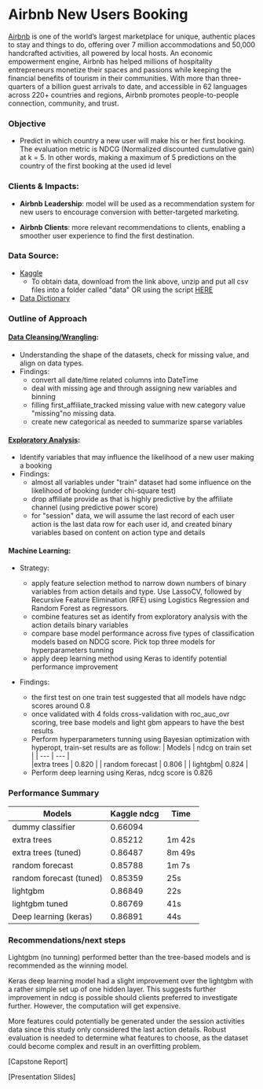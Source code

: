 # Airbnb New Users Booking

[Airbnb](www.allstate.com) is one of the world’s largest marketplace for unique, authentic places to stay and things to do, offering over 7 million accommodations and 50,000 handcrafted activities, all powered by local hosts. An economic empowerment engine, Airbnb has helped millions of hospitality entrepreneurs monetize their spaces and passions while keeping the financial benefits of tourism in their communities. With more than three-quarters of a billion guest arrivals to date, and accessible in 62 languages across 220+ countries and regions, Airbnb promotes people-to-people connection, community, and trust.

### Objective
- Predict in which country a new user will make his or her first booking. The evaluation metric is NDCG (Normalized discounted cumulative gain) at k = 5. In other words, making a maximum of 5 predictions on the country of the first booking at the used id level

### Clients & Impacts:

- **Airbnb Leadership**: model will be used as a recommendation system for new users to encourage conversion with better-targeted marketing.


- **Airbnb Clients**: more relevant recommendations to clients, enabling a smoother user experience to find the first destination.

### Data Source:
- [Kaggle](https://www.kaggle.com/c/airbnb-recruiting-new-user-bookings/data)
    - To obtain data, download from the link above, unzip and put all csv files into a folder called "data" OR using the script [HERE](https://github.com/sittingman/airbnb_booking/blob/master/0.obtain_data.ipynb)
- [Data Dictionary](https://github.com/sittingman/airbnb_booking/blob/master/data_dict.ipynb)

### Outline of Approach

   #### [Data Cleansing/Wrangling](https://github.com/sittingman/airbnb_booking/blob/master/1.data_expo.ipynb): 
   - Understanding the shape of the datasets, check for missing value, and align on data types.
   - Findings: 
       - convert all date/time related columns into DateTime
       - deal with missing age and through assigning new variables and binning
       - filling first_affiliate_tracked missing value with new category value "missing"no missing data. 
       - create new categorical as needed to summarize sparse variables

   #### [Exploratory Analysis](https://github.com/sittingman/airbnb_booking/blob/master/1.data_expo.ipynb): 
   - Identify variables that may influence the likelihood of a new user making a booking
   - Findings: 
       - almost all variables under "train" dataset had some influence on the likelihood of booking (under chi-square test)
       - drop affiliate provide as that is highly predictive by the affiliate channel (using predictive power score)
       - for "session" data, we will assume the last record of each user action is the last data row for each user id, and created binary variables based on content on action type and details

   
   #### Machine Learning: 
   - Strategy:
       - apply feature selection method to narrow down numbers of binary variables from action details and type. Use LassoCV, followed by Recursive Feature Elimination (RFE) using Logistics Regression and Random Forest as regressors.
       - combine features set as identify from exploratory analysis with the action details binary variables
       - compare base model performance across five types of classification models based on NDCG score. Pick top three models for hyperparameters tunning
       - apply deep learning method using Keras to identify potential performance improvement
    
   - Findings:
      - the first test on one train test suggested that all models have ndgc scores around 0.8
      - once validated with 4 folds cross-validation with roc_auc_ovr scoring, tree base models and light gbm appears to have the best results
      - Perform hyperparameters tunning using Bayesian optimization with hyperopt, train-set results are as follow:
          | Models | ndcg on train set |
          | --- |  --- |     
          |extra trees | 0.820 |
          | random forecast | 0.806 |
          | lightgbm| 0.824 | 
       - Perform deep learning using Keras, ndcg score is 0.826
          
### Performance Summary 

| Models | Kaggle ndcg | Time |
| --- |  --- | --- |    
|dummy classifier | 0.66094 | 
|extra trees | 0.85212 | 1m 42s |
|extra trees (tuned) | 0.86487 |8m 49s |
|random forecast | 0.85788 | 1m 7s
|random forecast (tuned) | 0.85359 | 25s |
|lightgbm| 0.86849 | 22s |
|lightgbm tuned | 0.86769 | 41s | 
|Deep learning (keras) | 0.86891 | 44s |


### Recommendations/next steps

Lightgbm (no tunning) performed better than the tree-based models and is recommended as the winning model. 

Keras deep learning model had a slight improvement over the lightgbm with a rather simple set up of one hidden layer. This suggests further improvement in ndcg is possible should clients preferred to investigate further. However, the computation will get expensive. 

More features could potentially be generated under the session activities data since this study only considered the last action details. Robust evaluation is needed to determine what features to choose, as the dataset could become complex and result in an overfitting problem.


[Capstone Report]

[Presentation Slides]
